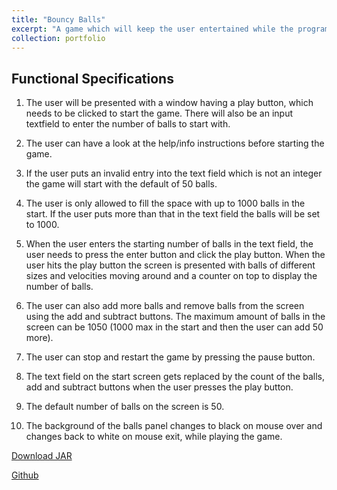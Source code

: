 ```yaml
---
title: "Bouncy Balls"
excerpt: "A game which will keep the user entertained while the programs are compiling or executing. The game consists of the balls bouncing around the window in an entertaining way.<br/><a href="https://github.com/Rashi1997/Bouncy-Balls">Github</a><br/><img src='/images/bb.png' width='300'>"
collection: portfolio
---
```


## Functional Specifications

1. The  user  will  be  presented  with  a  window  having  a  play  button,  which needs to be clicked to start the game.  There will also be an input textfield to enter the number of balls to start with.
2. The user can have a look at the help/info instructions before starting the game.
3. If the user puts an invalid entry into the text field which is not an integer the game will start with the default of 50 balls.
4. The user is only allowed to fill the space with up to 1000 balls in the start. If the user puts more than that in the text field the balls will be set to 1000.

5. When the user enters the starting number of balls in the text field, the user needs to press the enter button and click the play button. When  the  user  hits  the  play  button  the  screen  is  presented  with  balls of  different  sizes  and  velocities  moving  around  and  a  counter  on  top  to display the number of balls.

6. The user can also add more balls and remove balls from the screen using the add and subtract buttons. The maximum amount of balls in the screen can be 1050 (1000 max in the start and then the user can add 50 more).

7. The user can stop and restart the game by pressing the pause button.

8. The text field on the start screen gets replaced by the count of the balls, add and subtract buttons when the user presses the play button.

9. The default number of balls on the screen is 50.

10. The background of the balls panel changes to black on mouse over and changes back to white on mouse exit, while playing the game.

<a href="https://github.com/Rashi1997/Bouncy-Balls/blob/main/v1.jar">Download JAR</a><br/>

<a href="https://github.com/Rashi1997/Bouncy-Balls">Github</a>